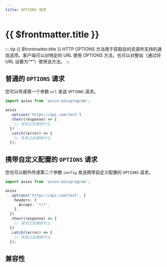 ```yaml
---
title: OPTIONS 请求
---
```


# {{ $frontmatter.title }}

::: tip {{ $frontmatter.title }}
HTTP OPTIONS 方法用于获取目的资源所支持的通信选项。客户端可以对特定的 URL 使用 OPTIONS 方法，也可以对整站（通过将 URL 设置为“\*”）使用该方法。
:::

## 普通的 `OPTIONS` 请求

您可以传递第一个参数 `url` 发送 `OPTIONS` 请求。

```ts
import axios from 'axios-miniprogram';

axios
  .options('https://api.com/test')
  .then((response) => {
    // 成功之后做些什么
  })
  .catch((error) => {
    // 失败之后做些什么
  });
```

## 携带自定义配置的 `OPTIONS` 请求

您也可以额外传递第二个参数 `config` 发送携带自定义配置的 `OPTIONS` 请求。

```ts
import axios from 'axios-miniprogram';

axios
  .options('https://api.com/test', {
    headers: {
      Accept: '*/*',
    },
  })
  .then((response) => {
    // 成功之后做些什么
  })
  .catch((error) => {
    // 失败之后做些什么
  });
```

## 兼容性

<VPCompatibility wx swan tt='1.0.0' qq tt2 />
